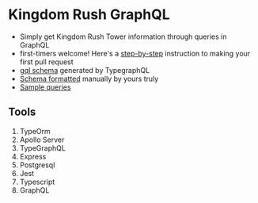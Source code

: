 # Kingdom Rush GraphQL

-   Simply get Kingdom Rush Tower information through queries in GraphQL
-   first-timers welcome! Here's a [step-by-step](./docs/GOOD_FIRST_ISSUE.md) instruction to making your first pull request
-   [gql schema](./schema.gql) generated by TypegraphQL
-   [Schema formatted](./docs/FORMATTED_SCHEMA.md) manually by yours truly
-   [Sample queries](./docs/EXAMPLE_QUERIES.md)

## Tools

1. TypeOrm
2. Apollo Server
3. TypeGraphQL
4. Express
5. Postgresql
6. Jest
7. Typescript
8. GraphQL
